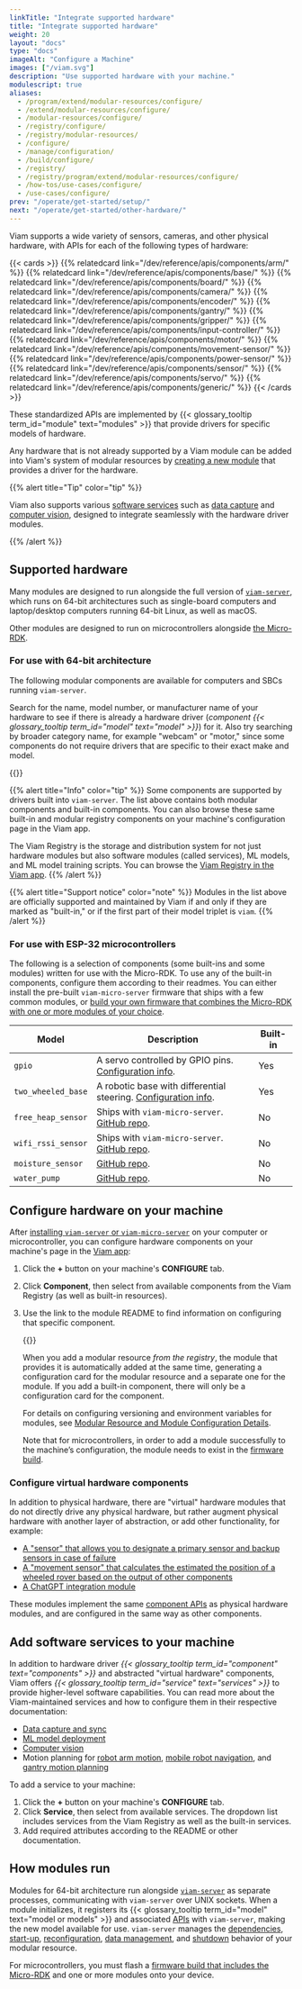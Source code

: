 ```yaml
---
linkTitle: "Integrate supported hardware"
title: "Integrate supported hardware"
weight: 20
layout: "docs"
type: "docs"
imageAlt: "Configure a Machine"
images: ["/viam.svg"]
description: "Use supported hardware with your machine."
modulescript: true
aliases:
  - /program/extend/modular-resources/configure/
  - /extend/modular-resources/configure/
  - /modular-resources/configure/
  - /registry/configure/
  - /registry/modular-resources/
  - /configure/
  - /manage/configuration/
  - /build/configure/
  - /registry/
  - /registry/program/extend/modular-resources/configure/
  - /how-tos/use-cases/configure/
  - /use-cases/configure/
prev: "/operate/get-started/setup/"
next: "/operate/get-started/other-hardware/"
---
```


Viam supports a wide variety of sensors, cameras, and other physical hardware, with APIs for each of the following types of hardware:

{{< cards >}}
{{% relatedcard link="/dev/reference/apis/components/arm/" %}}
{{% relatedcard link="/dev/reference/apis/components/base/" %}}
{{% relatedcard link="/dev/reference/apis/components/board/" %}}
{{% relatedcard link="/dev/reference/apis/components/camera/" %}}
{{% relatedcard link="/dev/reference/apis/components/encoder/" %}}
{{% relatedcard link="/dev/reference/apis/components/gantry/" %}}
{{% relatedcard link="/dev/reference/apis/components/gripper/" %}}
{{% relatedcard link="/dev/reference/apis/components/input-controller/" %}}
{{% relatedcard link="/dev/reference/apis/components/motor/" %}}
{{% relatedcard link="/dev/reference/apis/components/movement-sensor/" %}}
{{% relatedcard link="/dev/reference/apis/components/power-sensor/" %}}
{{% relatedcard link="/dev/reference/apis/components/sensor/" %}}
{{% relatedcard link="/dev/reference/apis/components/servo/" %}}
{{% relatedcard link="/dev/reference/apis/components/generic/" %}}
{{< /cards >}}

These standardized APIs are implemented by {{< glossary_tooltip term_id="module" text="modules" >}} that provide drivers for specific models of hardware.

Any hardware that is not already supported by a Viam module can be added into Viam's system of modular resources by [creating a new module](../other-hardware/) that provides a driver for the hardware.

{{% alert title="Tip" color="tip" %}}

Viam also supports various [software services](#add-software-services-to-your-machine) such as [data capture](/data-ai/capture-data/capture-sync/) and [computer vision](/dev/reference/apis/services/vision/), designed to integrate seamlessly with the hardware driver modules.

{{% /alert %}}

## Supported hardware

Many modules are designed to run alongside the full version of [`viam-server`](/operate/reference/viam-server/), which runs on 64-bit architectures such as single-board computers and laptop/desktop computers running 64-bit Linux, as well as macOS.

Other modules are designed to run on microcontrollers alongside [the Micro-RDK](/operate/reference/viam-micro-server/).

### For use with 64-bit architecture

The following modular components are available for computers and SBCs running `viam-server`.

Search for the name, model number, or manufacturer name of your hardware to see if there is already a hardware driver (_component {{< glossary_tooltip term_id="model" text="model" >}}_) for it.
Also try searching by broader category name, for example "webcam" or "motor," since some components do not require drivers that are specific to their exact make and model.

{{<resources api="rdk:component" no-intro="true">}}

{{% alert title="Info" color="tip" %}}
Some components are supported by drivers built into `viam-server`.
The list above contains both modular components and built-in components.
You can also browse these same built-in and modular registry components on your machine's configuration page in the Viam app.

The Viam Registry is the storage and distribution system for not just hardware modules but also software modules (called services), ML models, and ML model training scripts.
You can browse the [Viam Registry in the Viam app](https://app.viam.com/registry?type=Module).
{{% /alert %}}

{{% alert title="Support notice" color="note" %}}
Modules in the list above are officially supported and maintained by Viam if and only if they are marked as "built-in," or if the first part of their model triplet is `viam`.
{{% /alert %}}

### For use with ESP-32 microcontrollers

The following is a selection of components (some built-ins and some modules) written for use with the Micro-RDK.
To use any of the built-in components, configure them according to their readmes.
You can either install the pre-built `viam-micro-server` firmware that ships with a few common modules, or [build your own firmware that combines the Micro-RDK with one or more modules of your choice](/operate/get-started/other-hardware/micro-module/).

<!--prettier-ignore-->
| Model | Description | Built-in |
| ----- | ----------- | -------- |
| `gpio` | A servo controlled by GPIO pins. [Configuration info](/operate/reference/components/servo/gpio-micro-rdk/). | Yes |
| `two_wheeled_base` | A robotic base with differential steering. [Configuration info](/operate/reference/components/base/two_wheeled_base/). | Yes |
| `free_heap_sensor` | Ships with `viam-micro-server`. [GitHub repo](https://github.com/viamrobotics/micro-rdk/tree/main/examples/modular-drivers/src). | No |
| `wifi_rssi_sensor` | Ships with `viam-micro-server`. [GitHub repo](https://github.com/viamrobotics/micro-rdk/tree/main/examples/modular-drivers/src). | No |
| `moisture_sensor` | [GitHub repo](https://github.com/viamrobotics/micro-rdk/tree/main/examples/modular-drivers/src). | No |
| `water_pump` | [GitHub repo](https://github.com/viamrobotics/micro-rdk/tree/main/examples/modular-drivers/src). | No |

## Configure hardware on your machine

After [installing `viam-server` or `viam-micro-server`](/operate/get-started/setup/) on your computer or microcontroller, you can configure hardware components on your machine's page in the [Viam app](https://app.viam.com):

1. Click the **+** button on your machine's **CONFIGURE** tab.
1. Click **Component**, then select from available components from the Viam Registry (as well as built-in resources).
1. Use the link to the module README to find information on configuring that specific component.

   {{<gif webm_src="/integrate/configure.webm" mp4_src="/integrate/configure.mp4" alt="Configuring a board and ultrasonic sensor." max-width="600px">}}

   When you add a modular resource _from the registry_, the module that provides it is automatically added at the same time, generating a configuration card for the modular resource and a separate one for the module.
   If you add a built-in component, there will only be a configuration card for the component.

   For details on configuring versioning and environment variables for modules, see [Modular Resource and Module Configuration Details](/operate/reference/module-configuration/).

   Note that for microcontrollers, in order to add a module successfully to the machine’s configuration, the module needs to exist in the [firmware build](/operate/get-started/other-hardware/micro-module/).

### Configure virtual hardware components

In addition to physical hardware, there are "virtual" hardware modules that do not directly drive any physical hardware, but rather augment physical hardware with another layer of abstraction, or add other functionality, for example:

- [A "sensor" that allows you to designate a primary sensor and backup sensors in case of failure](https://github.com/viam-modules/failover)
- [A "movement sensor" that calculates the estimated the position of a wheeled rover based on the output of other components](/operate/reference/components/movement-sensor/wheeled-odometry/)
- [A ChatGPT integration module](https://github.com/jeremyrhyde/chat-gpt-module)

These modules implement the same [component APIs](/dev/reference/apis/#component-apis) as physical hardware modules, and are configured in the same way as other components.

## Add software services to your machine

In addition to hardware driver _{{< glossary_tooltip term_id="component" text="components" >}}_ and abstracted "virtual hardware" components, Viam offers _{{< glossary_tooltip term_id="service" text="services" >}}_ to provide higher-level software capabilities.
You can read more about the Viam-maintained services and how to configure them in their respective documentation:

- [Data capture and sync](/data-ai/capture-data/capture-sync/)
- [ML model deployment](/data-ai/ai/deploy/)
- [Computer vision](/data-ai/ai/run-inference/)
- Motion planning for [robot arm motion](/operate/mobility/move-arm/), [mobile robot navigation](/operate/mobility/move-base/), and [gantry motion planning](/operate/mobility/move-gantry/)

To add a service to your machine:

1. Click the **+** button on your machine's **CONFIGURE** tab.
1. Click **Service**, then select from available services.
   The dropdown list includes services from the Viam Registry as well as the built-in services.
1. Add required attributes according to the README or other documentation.

## How modules run

Modules for 64-bit architecture run alongside [`viam-server`](/operate/reference/viam-server/) as separate processes, communicating with `viam-server` over UNIX sockets.
When a module initializes, it registers its {{< glossary_tooltip term_id="model" text="model or models" >}} and associated [APIs](/dev/reference/apis/) with `viam-server`, making the new model available for use.
`viam-server` manages the [dependencies](/operate/reference/viam-server/#dependency-management), [start-up](/operate/reference/viam-server/#start-up), [reconfiguration](/operate/reference/viam-server/#reconfiguration), [data management](/data-ai/capture-data/capture-sync/), and [shutdown](/operate/reference/viam-server/#shutdown) behavior of your modular resource.

For microcontrollers, you must flash a [firmware build that includes the Micro-RDK](/operate/get-started/other-hardware/micro-module/) and one or more modules onto your device.
